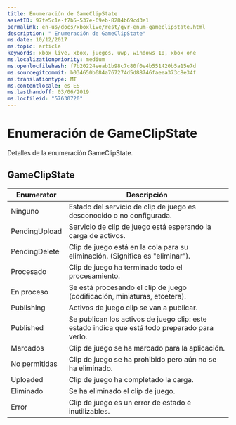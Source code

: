 ```yaml
---
title: Enumeración de GameClipState
assetID: 97fe5c1e-f7b5-537e-69eb-8284b69cd3e1
permalink: en-us/docs/xboxlive/rest/gvr-enum-gameclipstate.html
description: " Enumeración de GameClipState"
ms.date: 10/12/2017
ms.topic: article
keywords: xbox live, xbox, juegos, uwp, windows 10, xbox one
ms.localizationpriority: medium
ms.openlocfilehash: f7b20224eeab1b98c7c80f0e4b551420b5a15e7d
ms.sourcegitcommit: b034650b684a767274d5d88746faeea373c8e34f
ms.translationtype: MT
ms.contentlocale: es-ES
ms.lasthandoff: 03/06/2019
ms.locfileid: "57630720"
---
```

# <a name="gameclipstate-enumeration"></a>Enumeración de GameClipState
Detalles de la enumeración GameClipState. 
<a id="ID4ET"></a>

 
## <a name="gameclipstate"></a>GameClipState
 
| <b>Enumerator</b>| <b>Descripción</b>| 
| --- | --- | 
| Ninguno | Estado del servicio de clip de juego es desconocido o no configurada.| 
| PendingUpload | Servicio de clip de juego está esperando la carga de activos.| 
| PendingDelete | Clip de juego está en la cola para su eliminación. (Significa es "eliminar").| 
| Procesado | Clip de juego ha terminado todo el procesamiento.| 
| En proceso| Se está procesando el clip de juego (codificación, miniaturas, etcetera).| 
| Publishing| Activos de juego clip se van a publicar.| 
| Published| Se publican los activos de juego clip: este estado indica que está todo preparado para verlo.| 
| Marcados| Clip de juego se ha marcado para la aplicación.| 
| No permitidas| Clip de juego se ha prohibido pero aún no se ha eliminado.| 
| Uploaded| Clip de juego ha completado la carga.| 
| Eliminado| Se ha eliminado el clip de juego.| 
| Error| Clip de juego es un error de estado e inutilizables.| 
  